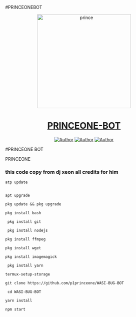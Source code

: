 #PRINCEONEBOT


<p align="center">  
  <a href="https://whatsapp.com/channel/0029VaDK8ZUDjiOhwFS1cP2j">
    <img alt="prince" height="300" src="https://photos.app.goo.gl/7x3tKNwf1gVm4xP98">
    <h1 align="center">PRINCEONE-BOT</h1>
  </a>
</p>
<p align="center">
<a href="https://github.com/p1princeone"><img title="Author" src="https://img.shields.io/badge/princeone-black?style=for-the-badge&logo=Github"></a> <a href="https://whatsapp.com/channel/0029VaDK8ZUDjiOhwFS1cP2j"><img title="Author" src="https://img.shields.io/badge/CHANNEL-black?style=for-the-badge&logo=whatsapp"></a> <a href="https://wa.me/254793651678"><img title="Author" src="https://img.shields.io/badge/CHAT US-black?style=for-the-badge&logo=whatsapp"></a>

   #PRINCEONE BOT

   
   
 PRINCEONE
### this code copy from dj xeon  all credits for him

```
atp update
   

apt upgrade

pkg update && pkg upgrade

pkg install bash

 pkg install git

 pkg install nodejs

pkg install ffmpeg

pkg install wget

pkg install imagemagick

 pkg install yarn

termux-setup-storage
```

```
git clone https://github.com/p1princeone/WASI-BUG-BOT 
```
```
 cd WASI-BUG-BOT
```
```
yarn install
  ```
    
```
npm start
```
